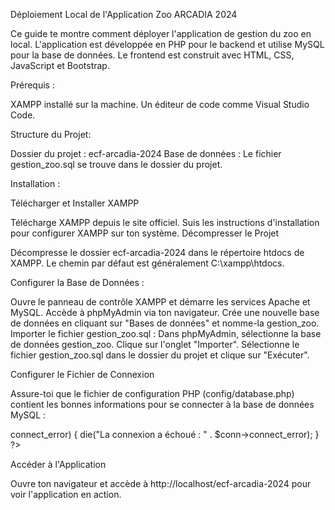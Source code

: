 Déploiement Local de l'Application Zoo ARCADIA 2024

Ce guide te montre comment déployer l'application de gestion du zoo en local. L'application est développée en PHP pour le backend et utilise MySQL pour la base de données. Le frontend est construit avec HTML, CSS, JavaScript et Bootstrap.

Prérequis :

XAMPP installé sur la machine.
Un éditeur de code comme Visual Studio Code.

Structure du Projet:

Dossier du projet : ecf-arcadia-2024
Base de données : Le fichier gestion_zoo.sql se trouve dans le dossier du projet.

Installation :

Télécharger et Installer XAMPP

Télécharge XAMPP depuis le site officiel.
Suis les instructions d'installation pour configurer XAMPP sur ton système.
Décompresser le Projet

Décompresse le dossier ecf-arcadia-2024 dans le répertoire htdocs de XAMPP. Le chemin par défaut est généralement C:\xampp\htdocs.

Configurer la Base de Données :

Ouvre le panneau de contrôle XAMPP et démarre les services Apache et MySQL.
Accède à phpMyAdmin via ton navigateur.
Crée une nouvelle base de données en cliquant sur "Bases de données" et nomme-la gestion_zoo.
Importer le fichier gestion_zoo.sql :
Dans phpMyAdmin, sélectionne la base de données gestion_zoo.
Clique sur l'onglet "Importer".
Sélectionne le fichier gestion_zoo.sql dans le dossier du projet et clique sur "Exécuter".

Configurer le Fichier de Connexion

Assure-toi que le fichier de configuration PHP (config/database.php) contient les bonnes informations pour se connecter à la base de données MySQL :

<?php
$servername = "localhost";
$username = "root"; 
$password = "";
$dbname = "gestion_zoo";

// Création de la connexion
$conn = new mysqli($servername, $username, $password, $dbname);

// Vérifier la connexion
if ($conn->connect_error) {
    die("La connexion a échoué : " . $conn->connect_error);
}
?>

Accéder à l'Application

Ouvre ton navigateur et accède à http://localhost/ecf-arcadia-2024 pour voir l'application en action.
